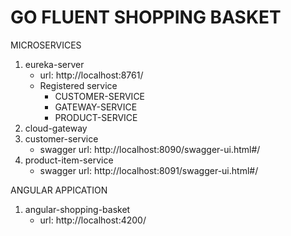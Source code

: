 # GO FLUENT SHOPPING BASKET

MICROSERVICES
 1. eureka-server
    - url: http://localhost:8761/
     - Registered service
        - CUSTOMER-SERVICE
        - GATEWAY-SERVICE
        - PRODUCT-SERVICE
 2. cloud-gateway
 3. customer-service
    - swagger url: http://localhost:8090/swagger-ui.html#/
 4. product-item-service
    - swagger url: http://localhost:8091/swagger-ui.html#/
    
ANGULAR APPICATION
 1. angular-shopping-basket
    - url: http://localhost:4200/
    
 
 
  
